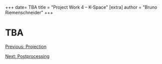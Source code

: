 +++
date= TBA 
title = "Project Work 4 – K-Space"
[extra]
author = "Bruno Riemenschneider"
+++
# TBA 

[Previous: Projection](../projection)

[Next: Postprocessing](../postprocessing)


